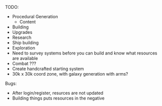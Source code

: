 TODO:
- Procedural Generation
    - Content
- Building
- Upgrades
- Research
- Ship building
- Exploration
- Need to survey systems before you can build and know what resources are available
- Combat ???
- Create handcrafted starting system
- 30k x 30k coord zone, with galaxy generation with arms?




Bugs:
- After login/register, resurces are not updated
- Building things puts resources in the negative

